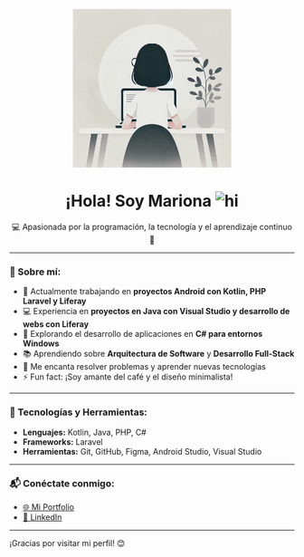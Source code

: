 <p align="center">
<img alt="GIF" src="https://github.com/Marionaaa22/Marionaaa22/blob/main/cartoon_personalizado.jpg" height="280" />
 <p/>
<h1 align="center"> ¡Hola! Soy Mariona <img src="https://user-images.githubusercontent.com/1303154/88677602-1635ba80-d120-11ea-84d8-d263ba5fc3c0.gif" width="28px" alt="hi"></h1>


  
<p align="center">💻 Apasionada por la programación, la tecnología y el aprendizaje continuo 🌱</p>

---

### 🌟 Sobre mí:
- 🔭 Actualmente trabajando en **proyectos Android con Kotlin, PHP Laravel y Liferay**  
- 💻 Experiencia en **proyectos en Java con Visual Studio y desarrollo de webs con Liferay**  
- 🧩 Explorando el desarrollo de aplicaciones en **C# para entornos Windows**  
- 📚 Aprendiendo sobre **Arquitectura de Software** y **Desarrollo Full-Stack**  
- 🎯 Me encanta resolver problemas y aprender nuevas tecnologías  
- ⚡ Fun fact: ¡Soy amante del café y el diseño minimalista!  

---

### 🚀 Tecnologías y Herramientas:
- **Lenguajes:** Kotlin, Java, PHP, C#  
- **Frameworks:** Laravel  
- **Herramientas:** Git, GitHub, Figma, Android Studio, Visual Studio  

---

### 📬 Conéctate conmigo:
- [🌐 Mi Portfolio](https://marionaaa22.github.io/)
- [💼 LinkedIn](https://www.linkedin.com/in/mariona-claros-a0552a2b1/)  
---

¡Gracias por visitar mi perfil! 😊
